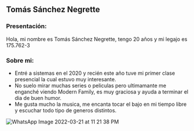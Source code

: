 ## Tomás Sánchez Negrette
### Presentación:

Hola, mi nombre es Tomás Sánchez Negrette, tengo 20 años y mi legajo es 175.762-3

### Sobre mi:

- Entré a sistemas en el 2020 y recién este año tuve mi primer clase presencial la cual estuvo muy interesante.
- No suelo mirar muchas series o peliculas pero ultimamante me enganché viendo Modern Family, es muy graciosa y ayuda a terminar el dia de buen humor.
- Me gusta mucho la musica, me encanta tocar el bajo en mi tiempo libre y escuchar todo tipo de generos distintos.


![WhatsApp Image 2022-03-21 at 11 21 38 PM](https://user-images.githubusercontent.com/102691505/161451818-433eab1d-ef19-44f8-90c0-2ccc080f554b.jpeg)
